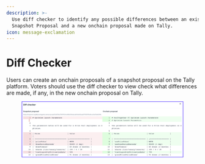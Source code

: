 ```yaml
---
description: >-
  Use diff checker to identify any possible differences between an existing
  Snapshot Proposal and a new onchain proposal made on Tally.
icon: message-exclamation
---
```


# Diff Checker

Users can create an onchain proposals of a snapshot proposal on the  Tally platform. Voters should use the diff checker to view check what differences are made, if any, in the new onchain proposal on Tally.&#x20;

<figure><img src="../.gitbook/assets/image 1.png" alt=""><figcaption></figcaption></figure>
